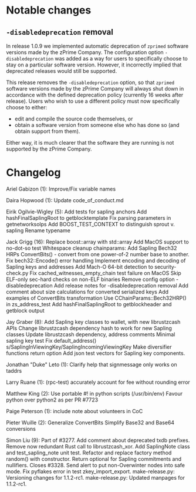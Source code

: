Notable changes
===============

`-disabledeprecation` removal
-----------------------------

In release 1.0.9 we implemented automatic deprecation of `zprimed` software
versions made by the zPrime Company. The configuration option
`-disabledeprecation` was added as a way for users to specifically choose to
stay on a particular software version. However, it incorrectly implied that
deprecated releases would still be supported.

This release removes the `-disabledeprecation` option, so that `zprimed` software
versions made by the zPrime Company will always shut down in accordance with the
defined deprecation policy (currently 16 weeks after release). Users who wish to
use a different policy must now specifically choose to either:

- edit and compile the source code themselves, or
- obtain a software version from someone else who has done so (and obtain
  support from them).

Either way, it is much clearer that the software they are running is not
supported by the zPrime Company.

Changelog
=========

Ariel Gabizon (1):
      Improve/Fix variable names

Daira Hopwood (1):
      Update code_of_conduct.md

Eirik Ogilvie-Wigley (5):
      Add tests for sapling anchors
      Add hashFinalSaplingRoot to getblocktemplate
      Fix parsing parameters in getnetworksolps
      Add BOOST_TEST_CONTEXT to distinguish sprout v. sapling
      Rename typename

Jack Grigg (16):
      Replace boost::array with std::array
      Add MacOS support to no-dot-so test
      Whitespace cleanup
      chainparams: Add Sapling Bech32 HRPs
      ConvertBits() - convert from one power-of-2 number base to another.
      Fix bech32::Encode() error handling
      Implement encoding and decoding of Sapling keys and addresses
      Add Mach-O 64-bit detection to security-check.py
      Fix cached_witnesses_empty_chain test failure on MacOS
      Skip ELF-only sec-hard checks on non-ELF binaries
      Remove config option -disabledeprecation
      Add release notes for -disabledeprecation removal
      Add comment about size calculations for converted serialized keys
      Add examples of ConvertBits transformation
      Use CChainParams::Bech32HRP() in zs_address_test
      Add hashFinalSaplingRoot to getblockheader and getblock output

Jay Graber (8):
      Add Sapling key classes to wallet, with new librustzcash APIs
      Change librustzcash dependency hash to work for new Sapling classes
      Update librustzcash dependency, address comments
      Minimal sapling key test
      Fix default_address()
      s/SaplingInViewingKey/SaplingIncomingViewingKey
      Make diversifier functions return option
      Add json test vectors for Sapling key components.

Jonathan "Duke" Leto (1):
      Clarify help that signmessage only works on taddrs

Larry Ruane (1):
      (rpc-test) accurately account for fee without rounding error

Matthew King (2):
      Use portable #! in python scripts (/usr/bin/env)
      Favour python over python2 as per PR #7723

Paige Peterson (1):
      include note about volunteers in CoC

Pieter Wuille (2):
      Generalize ConvertBits
      Simplify Base32 and Base64 conversions

Simon Liu (9):
      Part of #3277. Add comment about deprecated txdb prefixes.
      Remove now redundant Rust call to librustzcash_xor.
      Add SaplingNote class and test_sapling_note unit test.
      Refactor and replace factory method random() with constructor.
      Return optional for Sapling commitments and nullifiers.
      Closes #3328. Send alert to put non-Overwinter nodes into safe mode.
      Fix pyflakes error in test zkey_import_export.
      make-release.py: Versioning changes for 1.1.2-rc1.
      make-release.py: Updated manpages for 1.1.2-rc1.

